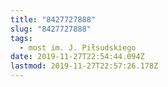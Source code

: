 ```yaml
---
title: "8427727888"
slug: "8427727888"
tags:
  - most im. J. Piłsudskiego
date: 2019-11-27T22:54:44.094Z
lastmod: 2019-11-27T22:57:26.178Z
---
```


<!-- Замяніце гэты радок-каментар на артыкул. -->
